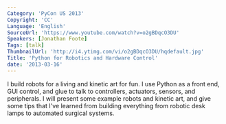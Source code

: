```yaml
---
Category: 'PyCon US 2013'
Copyright: 'CC'
Language: 'English'
SourceUrl: 'https://www.youtube.com/watch?v=o2gBDqcO3DU'
Speakers: [Jonathan Foote]
Tags: [talk]
ThumbnailUrl: 'http://i4.ytimg.com/vi/o2gBDqcO3DU/hqdefault.jpg'
Title: 'Python for Robotics and Hardware Control'
date: '2013-03-16'
---
```

I build robots for a living and kinetic art for fun. I use Python as a front end, GUI control, and glue to talk to controllers, actuators, sensors, and peripherals.  I will present some example robots and kinetic art, and give some tips that I've learned from building everything from robotic desk lamps to automated surgical systems.  
